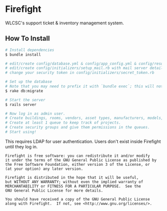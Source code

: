 
# Firefight

WLCSC's support ticket & inventory management system.

## How To Install

```sh
# Install dependencies
$ bundle install

# edit/create config/database.yml & config/app_config.yml & config/resque.yml
# edit/create config/initializers/setup_mail.rb with mail server details.
# change your security token in config/initializers/secret_token.rb

# Set up the database
# Note that you may need to prefix it with `bundle exec`; this will not cause problems.
$ rake db:migrate

# Start the server
$ rails server

# Now log in as admin user.
# Create buildings, rooms, vendors, asset types, manufacturers, models, and assets--in that order.
# Create at least 1 queue to keep track of projects.
# Create security groups and give them permissions in the queues.
# Start using!
```

This requires LDAP for user authentication.  Users don't exist inside Firefight until they log in.

    Firefight is free software: you can redistribute it and/or modify
    it under the terms of the GNU General Public License as published by
    the Free Software Foundation, either version 3 of the License, or
    (at your option) any later version.

    Firefight is distributed in the hope that it will be useful,
    but WITHOUT ANY WARRANTY; without even the implied warranty of
    MERCHANTABILITY or FITNESS FOR A PARTICULAR PURPOSE.  See the
    GNU General Public License for more details.

    You should have received a copy of the GNU General Public License
    along with Firefight.  If not, see <http://www.gnu.org/licenses/>.
